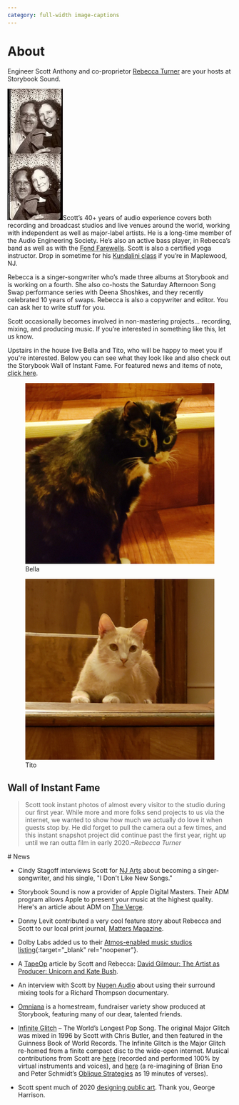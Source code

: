 ```yaml
---
category: full-width image-captions
---
```

<a id=about></a>
# About

<p>Engineer Scott Anthony and co-proprietor <a href="http://rebeccaturner.net" target="_blank">Rebecca Turner</a> are your hosts at Storybook Sound.</p>



<p><img alt="Rebecca and Scott" class="alignright" width="124" height="294" src="images/PhotoBooth.jpg">Scott’s 40+ years of audio experience covers both recording and broadcast studios and live venues around the world, working with independent as well as major-label artists. He is a long-time member of the Audio Engineering Society. He’s also an active bass player, in Rebecca’s band as well as with the <a href="https://www.facebook.com/FondFarewellsBand" target="_blank">Fond Farewells</a>. Scott is also a certified yoga instructor. Drop in sometime for his <a href="https://clients.mindbodyonline.com/classic/home?studioid=275360">Kundalini class</a> if you’re in Maplewood, NJ.</p>

<p>Rebecca is a singer-songwriter who’s made three albums at Storybook and is working on a fourth. She also co-hosts the Saturday Afternoon Song Swap performance series with Deena Shoshkes, and they recently celebrated 10 years of swaps. Rebecca is also a copywriter and editor. You can ask her to write stuff for you.</p>

<p>Scott occasionally becomes involved in non-mastering projects… recording, mixing, and producing music. If you’re interested in something like this, let us know.</p>

<p>Upstairs in the house live Bella and Tito, who will be happy to meet you if you're interested. Below you can see what they look like and also check out the Storybook Wall of Instant Fame. For featured news and items of note, <a href="#news">click here</a>.<p>

<div class="narrow row portraits">
  <div class="col">
    <figure>
      <div class="circular--portrait">
        <img src="images/Bella.jpg" />
      </div>
      <figcaption>Bella</figcaption>
    </figure>
  </div>
  <div class="col">
    <figure>
      <div class="circular--portrait">
        <img src="images/Tito.jpg" />
      </div>
      <figcaption>Tito</figcaption>
    </figure>
  </div>
</div>
<style>
  .wall-of-instant-fame figure {
    border: 1px solid #999;
    padding: 1em 0.4em;
  }
  .wall-of-instant-fame .gallery-image {
    display: flex;
    align-items: center;
    justify-content: center;
    text-align: center;
    background-size: cover;
    background-repeat: no-repeat;
    margin: 0.6em auto;
  }
  body.image-captions #gallerydlg figure {
    flex-direction: column;
  }
  body.image-captions #gallerydlg .gallery-image {
    width: 100%;
    height: 50vh;
    min-width: 90vw;
  }
</style>
<script src="gallery.js" type=module></script>
<link rel="stylesheet" href="styles/gallery.css">
<h2 id="wall-of-instant-fame">Wall of Instant Fame</h2>
<blockquote>Scott took instant photos of almost every visitor to the studio during our first year. While more and more folks send projects to us via the internet, we wanted to show how much we actually do love it when guests stop by. He did forget to pull the camera out a few times, and this instant snapshot project did continue past the first year, right up until we ran outta film in early 2020.<cite>–Rebecca Turner</cite></blockquote>
<script>const galleries = {"": {{ site.data.walloffame | jsonify }}};</script>
<div class="wall-of-instant-fame" id=gallery></div>

<div class="narrow" markdown=1>
# News

- Cindy Stagoff interviews Scott for <a href="https://www.njarts.net/after-decades-in-music-business-scott-anthony-makes-debut-as-singer-songwriter/" target="_blank">NJ Arts</a> about becoming a singer-songwriter, and his single, "I Don't Like New Songs."

- Storybook Sound is now a provider of Apple Digital Masters. Their ADM program allows Apple to present your music at the highest quality. Here's an article about ADM on <a href="https://www.theverge.com/2019/8/7/20758633/apple-digital-masters-itunes-rebrand-music-quality" target="_blank">The Verge</a>.

- Donny Levit contributed a very cool feature story about Rebecca and Scott to our local print journal, <a href="http://mattersmagazineissues.com/Holiday2022/?page=12" target="_blank">Matters Magazine</a>.

- Dolby Labs added us to their [Atmos-enabled music studios listing](https://professional.dolby.com/music/dolby-atmos-music-studios){:target="_blank" rel="noopener"}.

- A <a href="https://tapeop.com" target="_blank">TapeOp</a> article by Scott and Rebecca: <a href="https://tapeop.com/interviews/138/david-gilmour/" target="_blank">David Gilmour: The Artist as Producer: Unicorn and Kate Bush</a>.

- An interview with Scott by <a href="https://nugenaudio.com/scott-anthony/" target="_blank">Nugen Audio</a> about using their surround mixing tools for a Richard Thompson documentary.

- <a href="https://www.youtube.com/channel/UCAY0zkFuk2dYSZZ3Qesh94A/featured" target="_blank" rel="noopener">Omniana</a> is a homestream, fundraiser variety show produced at Storybook, featuring many of our dear, talented friends.

- <a href="https://infiniteglitch.net/" target="_blank" rel="noopener">Infinite Glitch</a> – The World’s Longest Pop Song. The original Major Glitch was mixed in 1996 by Scott with Chris Butler, and then featured in the Guinness Book of World Records. The Infinite Glitch is the Major Glitch re-homed from a finite compact disc to the wide-open internet. Musical contributions from Scott are <a href="https://infiniteglitch.net/view_artist/sposplit%20Anthony%20fposplit%20Scott" target="_blank" rel="noopener">here</a> (recorded and performed 100% by virtual instruments and voices), and <a href="https://infiniteglitch.net/view_artist/Oblique%20Orchestra" target="_blank" rel="noopener">here</a> (a re-imagining of Brian Eno and Peter Schmidt’s <a href="https://en.wikipedia.org/wiki/Oblique_Strategies" target="_blank" rel="noopener">Oblique Strategies</a> as 19 minutes of verses).

- Scott spent much of 2020 <a href="art-design.html" rel="noopener">designing public art</a>. Thank you, George Harrison.

</div>
